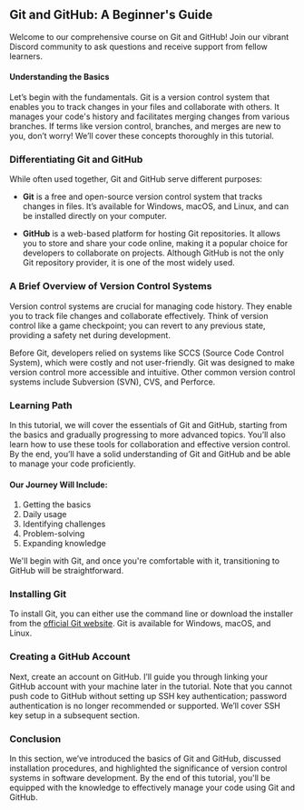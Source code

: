 ## Git and GitHub: A Beginner's Guide

Welcome to our comprehensive course on Git and GitHub! Join our vibrant Discord community to ask questions and receive support from fellow learners.

#### Understanding the Basics

Let’s begin with the fundamentals. Git is a version control system that enables you to track changes in your files and collaborate with others. It manages your code's history and facilitates merging changes from various branches. If terms like version control, branches, and merges are new to you, don’t worry! We’ll cover these concepts thoroughly in this tutorial.

### Differentiating Git and GitHub

While often used together, Git and GitHub serve different purposes:

- **Git** is a free and open-source version control system that tracks changes in files. It’s available for Windows, macOS, and Linux, and can be installed directly on your computer.

- **GitHub** is a web-based platform for hosting Git repositories. It allows you to store and share your code online, making it a popular choice for developers to collaborate on projects. Although GitHub is not the only Git repository provider, it is one of the most widely used.

### A Brief Overview of Version Control Systems

Version control systems are crucial for managing code history. They enable you to track file changes and collaborate effectively. Think of version control like a game checkpoint; you can revert to any previous state, providing a safety net during development.

Before Git, developers relied on systems like SCCS (Source Code Control System), which were costly and not user-friendly. Git was designed to make version control more accessible and intuitive. Other common version control systems include Subversion (SVN), CVS, and Perforce.

### Learning Path

In this tutorial, we will cover the essentials of Git and GitHub, starting from the basics and gradually progressing to more advanced topics. You’ll also learn how to use these tools for collaboration and effective version control. By the end, you’ll have a solid understanding of Git and GitHub and be able to manage your code proficiently.

#### Our Journey Will Include:

1. Getting the basics
2. Daily usage
3. Identifying challenges
4. Problem-solving
5. Expanding knowledge

We'll begin with Git, and once you're comfortable with it, transitioning to GitHub will be straightforward.

### Installing Git

To install Git, you can either use the command line or download the installer from the [official Git website](https://git-scm.com/downloads). Git is available for Windows, macOS, and Linux.

### Creating a GitHub Account

Next, create an account on GitHub. I’ll guide you through linking your GitHub account with your machine later in the tutorial. Note that you cannot push code to GitHub without setting up SSH key authentication; password authentication is no longer recommended or supported. We’ll cover SSH key setup in a subsequent section.

### Conclusion

In this section, we’ve introduced the basics of Git and GitHub, discussed installation procedures, and highlighted the significance of version control systems in software development. By the end of this tutorial, you'll be equipped with the knowledge to effectively manage your code using Git and GitHub.
